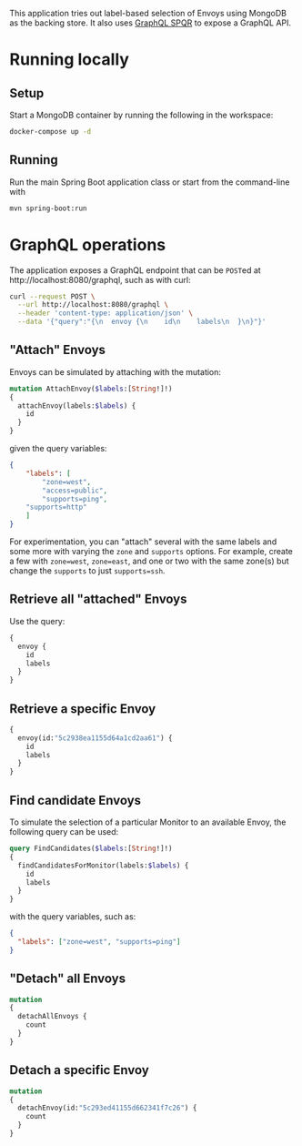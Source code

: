This application tries out label-based selection of Envoys using MongoDB as the backing store.
It also uses [GraphQL SPQR](https://github.com/leangen/graphql-spqr) to expose a GraphQL API.

# Running locally

## Setup

Start a MongoDB container by running the following in the workspace:

```bash
docker-compose up -d
```

## Running

Run the main Spring Boot application class or start from the command-line with

```bash
mvn spring-boot:run
```

# GraphQL operations

The application exposes a GraphQL endpoint that can be `POST`ed at http://localhost:8080/graphql,
such as with curl:

```bash
curl --request POST \
  --url http://localhost:8080/graphql \
  --header 'content-type: application/json' \
  --data '{"query":"{\n  envoy {\n    id\n    labels\n  }\n}"}'
```

## "Attach" Envoys

Envoys can be simulated by attaching with the mutation:
```graphql
mutation AttachEnvoy($labels:[String!]!)
{
  attachEnvoy(labels:$labels) {
    id
  }
}
```

given the query variables:
```json
{
	"labels": [
		"zone=west",
		"access=public",
		"supports=ping",
    "supports=http"
	]
}
```

For experimentation, you can "attach" several with the same labels and some more with varying the
`zone` and `supports` options. For example, create a few with `zone=west`, `zone=east`, and one
or two with the same zone(s) but change the `supports` to just `supports=ssh`.

## Retrieve all "attached" Envoys

Use the query:
```graphql
{
  envoy {
    id
    labels
  }
}
```

## Retrieve a specific Envoy

```graphql
{
  envoy(id:"5c2938ea1155d64a1cd2aa61") {
    id
    labels
  }
}
```

## Find candidate Envoys

To simulate the selection of a particular Monitor to an available Envoy, the following query can
be used:
```graphql
query FindCandidates($labels:[String!]!)
{
  findCandidatesForMonitor(labels:$labels) {
    id
    labels
  }
}
```

with the query variables, such as:
```json
{
  "labels": ["zone=west", "supports=ping"]
}
```

## "Detach" all Envoys

```graphql
mutation
{
  detachAllEnvoys {
    count
  }
}
```

## Detach a specific Envoy

```graphql
mutation
{
  detachEnvoy(id:"5c293ed41155d662341f7c26") {
    count
  }
}
```